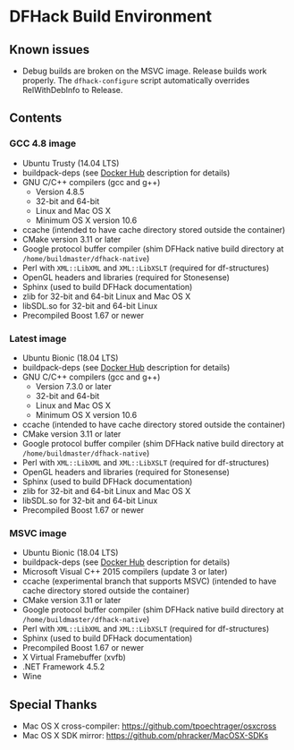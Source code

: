 # DFHack Build Environment

## Known issues

- Debug builds are broken on the MSVC image. Release builds work properly. The `dfhack-configure` script automatically overrides RelWithDebInfo to Release.

## Contents

### GCC 4.8 image

- Ubuntu Trusty (14.04 LTS)
- buildpack-deps (see [Docker Hub](https://hub.docker.com/_/buildpack-deps/) description for details)
- GNU C/C++ compilers (gcc and g++)
  - Version 4.8.5
  - 32-bit and 64-bit
  - Linux and Mac OS X
  - Minimum OS X version 10.6
- ccache (intended to have cache directory stored outside the container)
- CMake version 3.11 or later
- Google protocol buffer compiler (shim DFHack native build directory at `/home/buildmaster/dfhack-native`)
- Perl with `XML::LibXML` and `XML::LibXSLT` (required for df-structures)
- OpenGL headers and libraries (required for Stonesense)
- Sphinx (used to build DFHack documentation)
- zlib for 32-bit and 64-bit Linux and Mac OS X
- libSDL.so for 32-bit and 64-bit Linux
- Precompiled Boost 1.67 or newer

### Latest image

- Ubuntu Bionic (18.04 LTS)
- buildpack-deps (see [Docker Hub](https://hub.docker.com/_/buildpack-deps/) description for details)
- GNU C/C++ compilers (gcc and g++)
  - Version 7.3.0 or later
  - 32-bit and 64-bit
  - Linux and Mac OS X
  - Minimum OS X version 10.6
- ccache (intended to have cache directory stored outside the container)
- CMake version 3.11 or later
- Google protocol buffer compiler (shim DFHack native build directory at `/home/buildmaster/dfhack-native`)
- Perl with `XML::LibXML` and `XML::LibXSLT` (required for df-structures)
- OpenGL headers and libraries (required for Stonesense)
- Sphinx (used to build DFHack documentation)
- zlib for 32-bit and 64-bit Linux and Mac OS X
- libSDL.so for 32-bit and 64-bit Linux
- Precompiled Boost 1.67 or newer

### MSVC image

- Ubuntu Bionic (18.04 LTS)
- buildpack-deps (see [Docker Hub](https://hub.docker.com/_/buildpack-deps/) description for details)
- Microsoft Visual C++ 2015 compilers (update 3 or later)
- ccache (experimental branch that supports MSVC) (intended to have cache directory stored outside the container)
- CMake version 3.11 or later
- Google protocol buffer compiler (shim DFHack native build directory at `/home/buildmaster/dfhack-native`)
- Perl with `XML::LibXML` and `XML::LibXSLT` (required for df-structures)
- Sphinx (used to build DFHack documentation)
- Precompiled Boost 1.67 or newer
- X Virtual Framebuffer (xvfb)
- .NET Framework 4.5.2
- Wine

## Special Thanks

- Mac OS X cross-compiler: <https://github.com/tpoechtrager/osxcross>
- Mac OS X SDK mirror: <https://github.com/phracker/MacOSX-SDKs>
